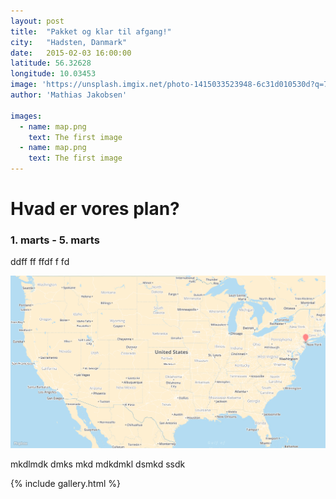 ```yaml
---
layout: post
title:  "Pakket og klar til afgang!"
city:   "Hadsten, Danmark"
date:   2015-02-03 16:00:00
latitude: 56.32628
longitude: 10.03453
image: 'https://unsplash.imgix.net/photo-1415033523948-6c31d010530d?q=75&fm=jpg&s=559455b1ad675f8dc95a04528044f870'
author: 'Mathias Jakobsen'

images:
  - name: map.png
    text: The first image
  - name: map.png
    text: The first image
---
```


# Hvad er vores plan?

### 1. marts - 5. marts
ddff ff ffdf f fd

![Billede](/assets/images/map.png)


mkdlmdk dmks mkd mdkdmkl dsmkd ssdk 

{% include gallery.html %}

